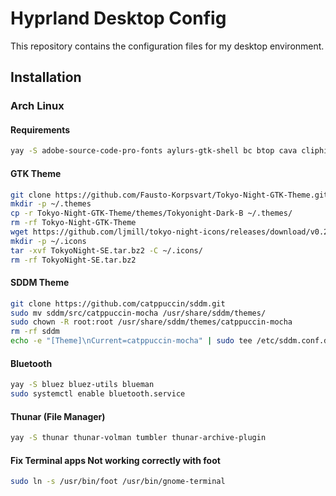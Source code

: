 # Hyprland Desktop Config

This repository contains the configuration files for my desktop environment.

## Installation

### Arch Linux

#### Requirements

```bash
yay -S adobe-source-code-pro-fonts aylurs-gtk-shell bc btop cava cliphist ffmpegthumbs foot gnome-keyring gnome-system-monitor grim gtk-engine-murrine gvfs gvfs-mtp hyprland hyprpicker-git jq layer-shell-qt5 mousepad mpv network-manager-applet noto-fonts-emoji nvtop nwg-look-bin otf-font-awesome otf-font-awesome-4 pacman-contrib pamixer pavucontrol pipewire-alsa playerctl polkit-kde-agent python-pam python-requests qt5-graphicaleffects qt5-svg qt5-quickcontrols2 qt5ct sassc sysstat slurp swappy swaybg swayidle sway-audio-idle-inhibit-git swww ttf-droid ttf-fira-code ttf-jetbrains-mono ttf-jetbrains-mono-nerd viewnior vim wget wl-clipboard wl-gammarelay-rs wlsunset wofi xdg-user-dirs
```

#### GTK Theme

```bash
git clone https://github.com/Fausto-Korpsvart/Tokyo-Night-GTK-Theme.git
mkdir -p ~/.themes
cp -r Tokyo-Night-GTK-Theme/themes/Tokyonight-Dark-B ~/.themes/
rm -rf Tokyo-Night-GTK-Theme
wget https://github.com/ljmill/tokyo-night-icons/releases/download/v0.2.0/TokyoNight-SE.tar.bz2
mkdir -p ~/.icons
tar -xvf TokyoNight-SE.tar.bz2 -C ~/.icons/
rm -rf TokyoNight-SE.tar.bz2
```

#### SDDM Theme

```bash
git clone https://github.com/catppuccin/sddm.git
sudo mv sddm/src/catppuccin-mocha /usr/share/sddm/themes/
sudo chown -R root:root /usr/share/sddm/themes/catppuccin-mocha
rm -rf sddm
echo -e "[Theme]\nCurrent=catppuccin-mocha" | sudo tee /etc/sddm.conf.d/theme.conf > /dev/null
```

#### Bluetooth

```bash
yay -S bluez bluez-utils blueman
sudo systemctl enable bluetooth.service
```

#### Thunar (File Manager)

```bash
yay -S thunar thunar-volman tumbler thunar-archive-plugin
```

#### Fix Terminal apps Not working correctly with foot
    
```bash
sudo ln -s /usr/bin/foot /usr/bin/gnome-terminal
```
